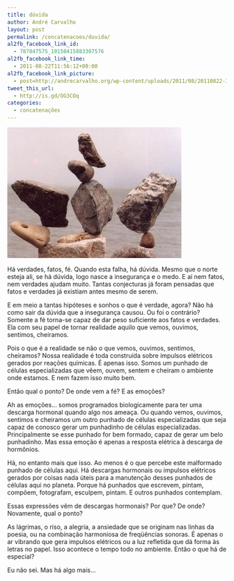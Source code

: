 ```yaml
---
title: dúvida
author: André Carvalho
layout: post
permalink: /concatenacoes/duvida/
al2fb_facebook_link_id:
  - 787847575_10150415883307576
al2fb_facebook_link_time:
  - 2011-08-22T11:56:12+00:00
al2fb_facebook_link_picture:
  - post=http://andrecarvalho.org/wp-content/uploads/2011/08/20110822-123840.jpg
tweet_this_url:
  - http://is.gd/OG3COq
categories:
  - concatenações
---
```


![Pedras](/wp-content/uploads/2011/08/20110822-123840.jpg)

Há verdades, fatos, fé. Quando esta falha, há dúvida. Mesmo que o norte esteja ali, se há dúvida, logo nasce a insegurança e o medo. E aí nem fatos, nem verdades ajudam muito. Tantas conjecturas já foram pensadas que fatos e verdades já existiam antes mesmo de serem.

E em meio a tantas hipóteses e sonhos o que é verdade, agora? Não há como sair da dúvida que a insegurança causou. Ou foi o contrário? Somente a fé torna-se capaz de dar peso suficiente aos fatos e verdades. Ela com seu papel de tornar realidade aquilo que vemos, ouvimos, sentimos, cheiramos.

Pois o que é a realidade se não o que vemos, ouvimos, sentimos, cheiramos? Nossa realidade é toda construída sobre impulsos elétricos gerados por reações químicas. É apenas isso. Somos um punhado de células especializadas que vêem, ouvem, sentem e cheiram o ambiente onde estamos. E nem fazem isso muito bem.

Então qual o ponto? De onde vem a fé? E as emoções?

Ah as emoções... somos programados biologicamente para ter uma descarga hormonal quando algo nos ameaça. Ou quando vemos, ouvimos, sentimos e cheiramos um outro punhado de células especializadas que seja capaz de conosco gerar um punhadinho de células especializadas. Principalmente se esse punhado for bem formado, capaz de gerar um belo punhadinho. Mas essa emoção é apenas a resposta elétrica à descarga de hormônios.

Há, no entanto mais que isso. Ao menos é o que percebe este malformado punhado de células aqui. Há descargas hormonais ou impulsos elétricos gerados por coisas nada úteis para a manutenção desses punhados de células aqui no planeta. Porque há punhados que escrevem, pintam, compõem, fotografam, esculpem, pintam. E outros punhados contemplam.

Essas expressões vêm de descargas hormonais? Por que? De onde? Novamente, qual o ponto?

As lágrimas, o riso, a alegria, a ansiedade que se originam nas linhas da poesia, ou na combinação harmoniosa de freqüências sonoras. É apenas o ar vibrando que gera impulsos elétricos ou a luz refletida que dá forma às letras no papel. Isso acontece o tempo todo no ambiente. Então o que há de especial?

Eu não sei. Mas há algo mais...
